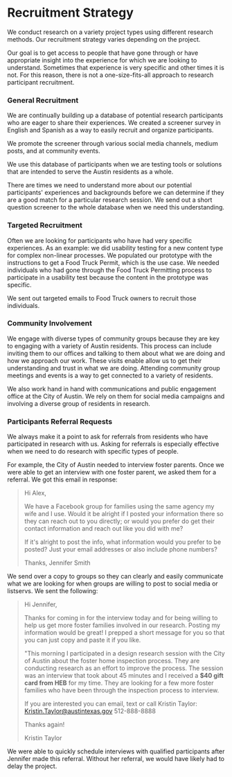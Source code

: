 # Recruitment Strategy

We conduct research on a variety project types using different research methods. Our recruitment strategy varies depending on the project.

Our goal is to get access to people that have gone through or have appropriate insight into the experience for which we are looking to understand. Sometimes that experience is very specific and other times it is not. For this reason, there is not a one-size-fits-all approach to research participant recruitment.

### General Recruitment

We are continually building up a database of potential research participants who are eager to share their experiences. We created a screener survey in English and Spanish as a way to easily recruit and organize participants.

We promote the screener through various social media channels, medium posts, and at community events.&#x20;

We use this database of participants when we are testing tools or solutions that are intended to serve the Austin residents as a whole.&#x20;

There are times we need to understand more about our potential participants' experiences and backgrounds before we can determine if they are a good match for a particular research session. We send out a short question screener to the whole database when we need this understanding.

### Targeted Recruitment

Often we are looking for participants who have had very specific experiences. As an example: we did usability testing for a new content type for complex non-linear processes. We populated our prototype with the instructions to get a Food Truck Permit, which is the use case. We needed individuals who had gone through the Food Truck Permitting process to participate in a usability test because the content in the prototype was specific.

We sent out targeted emails to Food Truck owners to recruit those individuals.

### Community Involvement

We engage with diverse types of community groups because they are key to engaging with a variety of Austin residents. This process can include inviting them to our offices and talking to them about what we are doing and how we approach our work. These visits enable allow us to get their understanding and trust in what we are doing. Attending community group meetings and events is a way to get connected to a variety of residents.

We also work hand in hand with communications and public engagement office at the City of Austin. We rely on them for social media campaigns and involving a diverse group of residents in research.

### **Participants Referral Requests**

We always make it a point to ask for referrals from residents who have participated in research with us. Asking for referrals is especially effective when we need to do research with specific types of people.

For example, the City of Austin needed to interview foster parents. Once we were able to get an interview with one foster parent, we asked them for a referral. We got this email in response:

> Hi Alex,
>
> We have a Facebook group for families using the same agency my wife and I use. Would it be alright if I posted your information there so they can reach out to you directly; or would you prefer do get their contact information and reach out like you did with me?
>
> If it's alright to post the info, what information would you prefer to be posted? Just your email addresses or also include phone numbers?
>
> Thanks, Jennifer Smith

We send over a copy to groups so they can clearly and easily communicate what we are looking for when groups are willing to post to social media or listservs. We sent the following:

> Hi Jennifer,
>
> Thanks for coming in for the interview today and for being willing to help us get more foster families involved in our research. Posting my information would be great! I prepped a short message for you so that you can just copy and paste it if you like.
>
> "This morning I participated in a design research session with the City of Austin about the foster home inspection process. They are conducting research as an effort to improve the process. The session was an interview that took about 45 minutes and I received a **$40 gift card from HEB** for my time. They are looking for a few more foster families who have been through the inspection process to interview.
>
> If you are interested you can email, text or call Kristin Taylor: Kristin.Taylor@austintexas.gov 512-888-8888
>
> Thanks again!
>
> Kristin Taylor

We were able to quickly schedule interviews with qualified participants after Jennifer made this referral. Without her referral, we would have likely had to delay the project.
